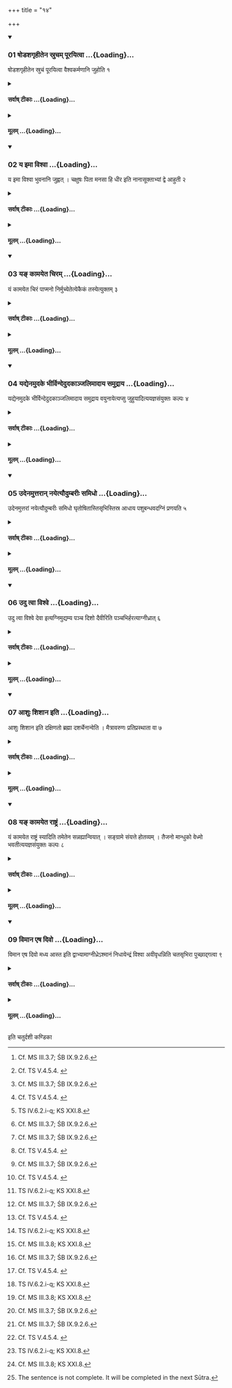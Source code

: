 +++
title = "१४"

+++

<div class="js_include" includetitle="true" newlevelforh1="3" unfilled url="/vedAH_yajuH/taittirIyam/sUtram/ApastambaH/shrautam/vishvAsa-prastutiH/17/14/01_ShoDashagRhItena_srucham_pUrayitvA.md">
<details open><summary><h3>01 षोडशगृहीतेन स्रुचम् पूरयित्वा ...{Loading}...</h3></summary>

षोडशगृहीतेन स्रुचं पूरयित्वा वैश्वकर्मणानि जुहोति १
</details>
</div>
<div class="js_include collapsed" newlevelforh1="4" title="सर्वाष् टीकाः" unfilled url="/vedAH_yajuH/taittirIyam/sUtram/ApastambaH/shrautam/sarvASh_TIkAH/17/14/01_ShoDashagRhItena_srucham_pUrayitvA.md">
<details><summary><h4>सर्वाष् टीकाः ...{Loading}...</h4></summary>
<details><summary>थिते</summary>

1. having filled the Juhū (-ladle) with sixteen-times scooped ghee,[^1] (the Adhvaryu) offers the Vaiśvakarmaṇa libaions.[^2]  

[^1]: Cf. MS III.3.7; ŚB IX.9.2.6.  

[^2]: Cf. TS V.4.5.4.   </details>
</details>
</div>
<div class="js_include collapsed" newlevelforh1="4" title="मूलम्" unfilled url="/vedAH_yajuH/taittirIyam/sUtram/ApastambaH/shrautam/mUlam/17/14/01_ShoDashagRhItena_srucham_pUrayitvA.md">
<details><summary><h4>मूलम् ...{Loading}...</h4></summary>

षोडशगृहीतेन स्रुचं पूरयित्वा वैश्वकर्मणानि जुहोति १
</details>
</div>
<div class="js_include" includetitle="true" newlevelforh1="3" unfilled url="/vedAH_yajuH/taittirIyam/sUtram/ApastambaH/shrautam/vishvAsa-prastutiH/17/14/02_ya_imA_vishvA.md">
<details open><summary><h3>02 य इमा विश्वा ...{Loading}...</h3></summary>

य इमा विश्वा भुवनानि जुह्वत् । चक्षुषः पिता मनसा हि धीर इति नानासूक्ताभ्यां द्वे आहुती २
</details>
</div>
<div class="js_include collapsed" newlevelforh1="4" title="सर्वाष् टीकाः" unfilled url="/vedAH_yajuH/taittirIyam/sUtram/ApastambaH/shrautam/sarvASh_TIkAH/17/14/02_ya_imA_vishvA.md">
<details><summary><h4>सर्वाष् टीकाः ...{Loading}...</h4></summary>
<details><summary>थिते</summary>

2. (And he offers) two libations with two different hymns[^1] beginning with ya imā visívā bhuvanāi[^2] and cakṣuṣah pitā 
manasā hi dhīraḥ[^3] (respectively).  

[^1]: Cf. TS V.4.5.5.   

[^2]: TS IV.6.2.a-h; KS XXI.8.  

[^3]: TS IV.6.2.i-q; KS XXI.8.   

</details>
</details>
</div>
<div class="js_include collapsed" newlevelforh1="4" title="मूलम्" unfilled url="/vedAH_yajuH/taittirIyam/sUtram/ApastambaH/shrautam/mUlam/17/14/02_ya_imA_vishvA.md">
<details><summary><h4>मूलम् ...{Loading}...</h4></summary>

य इमा विश्वा भुवनानि जुह्वत् । चक्षुषः पिता मनसा हि धीर इति नानासूक्ताभ्यां द्वे आहुती २
</details>
</div>
<div class="js_include" includetitle="true" newlevelforh1="3" unfilled url="/vedAH_yajuH/taittirIyam/sUtram/ApastambaH/shrautam/vishvAsa-prastutiH/17/14/03_ya~N_kAmayeta_chiram.md">
<details open><summary><h3>03 यङ् कामयेत चिरम् ...{Loading}...</h3></summary>

यं कामयेत चिरं पाप्मनो निर्मुच्येतेत्येकैकं तस्येत्युक्तम् ३
</details>
</div>
<div class="js_include collapsed" newlevelforh1="4" title="सर्वाष् टीकाः" unfilled url="/vedAH_yajuH/taittirIyam/sUtram/ApastambaH/shrautam/sarvASh_TIkAH/17/14/03_ya~N_kAmayeta_chiram.md">
<details><summary><h4>सर्वाष् टीकाः ...{Loading}...</h4></summary>
<details><summary>थिते</summary>

3. It has been said (in a Brāhmaṇa-text)[^1]: “In the case of whom (the sacrificer) he (the Adhvaryu) may desire (the sacrificer) should be very late released from his sin (the Adhvaryu should offer) one libation each with one verse; in the case of whom (he may desire) the sacrificer should be quickly released from the sin, he should offer one single libation after (all the verses have been uttered)".   

[^1]: TS V.4.5.4-5.  
</details>
</details>
</div>
<div class="js_include collapsed" newlevelforh1="4" title="मूलम्" unfilled url="/vedAH_yajuH/taittirIyam/sUtram/ApastambaH/shrautam/mUlam/17/14/03_ya~N_kAmayeta_chiram.md">
<details><summary><h4>मूलम् ...{Loading}...</h4></summary>

यं कामयेत चिरं पाप्मनो निर्मुच्येतेत्येकैकं तस्येत्युक्तम् ३
</details>
</div>
<div class="js_include" includetitle="true" newlevelforh1="3" unfilled url="/vedAH_yajuH/taittirIyam/sUtram/ApastambaH/shrautam/vishvAsa-prastutiH/17/14/04_yadyenamudake_bhIrvindedudakAnjalimAdAya_samudrAya.md">
<details open><summary><h3>04 यद्येनमुदके भीर्विन्देदुदकाञ्जलिमादाय समुद्राय ...{Loading}...</h3></summary>

यद्येनमुदके भीर्विन्देदुदकाञ्जलिमादाय समुद्राय वयुनायेत्यप्सु जुहुयादित्ययज्ञसंयुक्तः कल्पः ४
</details>
</div>
<div class="js_include collapsed" newlevelforh1="4" title="सर्वाष् टीकाः" unfilled url="/vedAH_yajuH/taittirIyam/sUtram/ApastambaH/shrautam/sarvASh_TIkAH/17/14/04_yadyenamudake_bhIrvindedudakAnjalimAdAya_samudrAya.md">
<details><summary><h4>सर्वाष् टीकाः ...{Loading}...</h4></summary>
<details><summary>थिते</summary>

4. If one gets fear in water, having taken a handful of water one should offer it (water) with samudrāya vayunāya[^1] -this is a rite not connected with any (Śrauta) sacrifice[^2].   

[^1]: TS IV.6.2.  

[^2]: For this expression cp. XVII.11.6.   
</details>
</details>
</div>
<div class="js_include collapsed" newlevelforh1="4" title="मूलम्" unfilled url="/vedAH_yajuH/taittirIyam/sUtram/ApastambaH/shrautam/mUlam/17/14/04_yadyenamudake_bhIrvindedudakAnjalimAdAya_samudrAya.md">
<details><summary><h4>मूलम् ...{Loading}...</h4></summary>

यद्येनमुदके भीर्विन्देदुदकाञ्जलिमादाय समुद्राय वयुनायेत्यप्सु जुहुयादित्ययज्ञसंयुक्तः कल्पः ४
</details>
</div>
<div class="js_include" includetitle="true" newlevelforh1="3" unfilled url="/vedAH_yajuH/taittirIyam/sUtram/ApastambaH/shrautam/vishvAsa-prastutiH/17/14/05_udenamuttarAn_nayetyaudumbarIH_samidho.md">
<details open><summary><h3>05 उदेनमुत्तरान् नयेत्यौदुम्बरीः समिधो ...{Loading}...</h3></summary>

उदेनमुत्तरां नयेत्यौदुम्बरीः समिधो घृतोषितास्तिसृभिस्तिस्र आधाय पशुबन्धवदग्निं प्रणयति ५
</details>
</div>
<div class="js_include collapsed" newlevelforh1="4" title="सर्वाष् टीकाः" unfilled url="/vedAH_yajuH/taittirIyam/sUtram/ApastambaH/shrautam/sarvASh_TIkAH/17/14/05_udenamuttarAn_nayetyaudumbarIH_samidho.md">
<details><summary><h4>सर्वाष् टीकाः ...{Loading}...</h4></summary>
<details><summary>थिते</summary>

5. Having placed three fuel-sticks of Udumbara, soaked in ghee (on fire)[^1] with three verses beginning with udenamuttarā naya,[^2] he should carry forward the fire in the same manner as that in the Paśubandha.[^3]   

[^1]: Cf. ŚB IX.2.2.7; TS V.4.6.1.  

[^2]: TS IV.6.3.a-c.  

[^3]: See VII.6.4ff.   
</details>
</details>
</div>
<div class="js_include collapsed" newlevelforh1="4" title="मूलम्" unfilled url="/vedAH_yajuH/taittirIyam/sUtram/ApastambaH/shrautam/mUlam/17/14/05_udenamuttarAn_nayetyaudumbarIH_samidho.md">
<details><summary><h4>मूलम् ...{Loading}...</h4></summary>

उदेनमुत्तरां नयेत्यौदुम्बरीः समिधो घृतोषितास्तिसृभिस्तिस्र आधाय पशुबन्धवदग्निं प्रणयति ५
</details>
</div>
<div class="js_include" includetitle="true" newlevelforh1="3" unfilled url="/vedAH_yajuH/taittirIyam/sUtram/ApastambaH/shrautam/vishvAsa-prastutiH/17/14/06_udu_tvA_vishve.md">
<details open><summary><h3>06 उदु त्वा विश्वे ...{Loading}...</h3></summary>

उदु त्वा विश्वे देवा इत्यग्निमुद्यम्य पञ्च दिशो दैवीरिति पञ्चभिर्हरत्याग्नीध्रात् ६
</details>
</div>
<div class="js_include collapsed" newlevelforh1="4" title="सर्वाष् टीकाः" unfilled url="/vedAH_yajuH/taittirIyam/sUtram/ApastambaH/shrautam/sarvASh_TIkAH/17/14/06_udu_tvA_vishve.md">
<details><summary><h4>सर्वाष् टीकाः ...{Loading}...</h4></summary>
<details><summary>थिते</summary>

6. With ud u tvā, viśve devāḥ...[^1] having lifted up fire[^2], with five verses beginning with pañca diśo daivīḥ[^3] he brings it upto the Āgnidhra (shed). [^4]   

[^1]: TS IV.6.3.d.  

[^2]: Cf. TS V.4.6.1-2.  

[^3]: TS IV.6.3.e-k; MS III.3.6; KS XXI.8.  

[^4]: Cf. MS III.3.8; KS XXI.8.  
</details>
</details>
</div>
<div class="js_include collapsed" newlevelforh1="4" title="मूलम्" unfilled url="/vedAH_yajuH/taittirIyam/sUtram/ApastambaH/shrautam/mUlam/17/14/06_udu_tvA_vishve.md">
<details><summary><h4>मूलम् ...{Loading}...</h4></summary>

उदु त्वा विश्वे देवा इत्यग्निमुद्यम्य पञ्च दिशो दैवीरिति पञ्चभिर्हरत्याग्नीध्रात् ६
</details>
</div>
<div class="js_include" includetitle="true" newlevelforh1="3" unfilled url="/vedAH_yajuH/taittirIyam/sUtram/ApastambaH/shrautam/vishvAsa-prastutiH/17/14/07_AshuH_shishAna_iti.md">
<details open><summary><h3>07 आशुः शिशान इति ...{Loading}...</h3></summary>

आशुः शिशान इति दक्षिणतो ब्रह्मा दशर्चेनान्वेति । मैत्रावरुणः प्रतिप्रस्थाता वा ७
</details>
</div>
<div class="js_include collapsed" newlevelforh1="4" title="सर्वाष् टीकाः" unfilled url="/vedAH_yajuH/taittirIyam/sUtram/ApastambaH/shrautam/sarvASh_TIkAH/17/14/07_AshuH_shishAna_iti.md">
<details><summary><h4>सर्वाष् टीकाः ...{Loading}...</h4></summary>
<details><summary>थिते</summary>

7. With (a hymn) consisting of ten verses[^1] (beginning) with āśuḥ śiśānaḥ[^2] either the Brahman[^3] or the Maitrāvaruṇa[^4] or the Pratiprasthātr̥ follows (the procession going) by the right side.  

[^1]: Cf. TS V.4.6.4.  

[^2]: TS IV.6.4. Here, however, there are fifteen verses. MS II.10.4; KS XVIII.5 have ten verses. Influence of MS or KS is possible.  

[^3]: Cf. MS III.3.7; SB IX.2.3.5.   

[^4]: Cp. TS V.4.6.4.   
</details>
</details>
</div>
<div class="js_include collapsed" newlevelforh1="4" title="मूलम्" unfilled url="/vedAH_yajuH/taittirIyam/sUtram/ApastambaH/shrautam/mUlam/17/14/07_AshuH_shishAna_iti.md">
<details><summary><h4>मूलम् ...{Loading}...</h4></summary>

आशुः शिशान इति दक्षिणतो ब्रह्मा दशर्चेनान्वेति । मैत्रावरुणः प्रतिप्रस्थाता वा ७
</details>
</div>
<div class="js_include" includetitle="true" newlevelforh1="3" unfilled url="/vedAH_yajuH/taittirIyam/sUtram/ApastambaH/shrautam/vishvAsa-prastutiH/17/14/08_ya~N_kAmayeta_rAShTraM.md">
<details open><summary><h3>08 यङ् कामयेत राष्ट्रं ...{Loading}...</h3></summary>

यं कामयेत राष्ट्रं स्यादिति तमेतेन सन्नह्यान्वियात् । सङ्ग्रामे संयत्ते होतव्यम् । तैजनो मान्धुको वेध्मो भवतीत्ययज्ञसंयुक्तः कल्पः ८
</details>
</div>
<div class="js_include collapsed" newlevelforh1="4" title="सर्वाष् टीकाः" unfilled url="/vedAH_yajuH/taittirIyam/sUtram/ApastambaH/shrautam/sarvASh_TIkAH/17/14/08_ya~N_kAmayeta_rAShTraM.md">
<details><summary><h4>सर्वाष् टीकाः ...{Loading}...</h4></summary>
<details><summary>थिते</summary>

8. In the case of whom he my desire—“(The sacrificer) should get kingdom”, for him, after having armoured himself with this (hymn), he should follow him. When the battle is going on one may offer an offering (with this hymn). (In this offering) the fuel should be of reed or Mandhuka wood-this is a rite not connected with (Śrauta) ritual.[^1]  

[^1]: Cf. KS XXI.10.  
</details>
</details>
</div>
<div class="js_include collapsed" newlevelforh1="4" title="मूलम्" unfilled url="/vedAH_yajuH/taittirIyam/sUtram/ApastambaH/shrautam/mUlam/17/14/08_ya~N_kAmayeta_rAShTraM.md">
<details><summary><h4>मूलम् ...{Loading}...</h4></summary>

यं कामयेत राष्ट्रं स्यादिति तमेतेन सन्नह्यान्वियात् । सङ्ग्रामे संयत्ते होतव्यम् । तैजनो मान्धुको वेध्मो भवतीत्ययज्ञसंयुक्तः कल्पः ८
</details>
</div>
<div class="js_include" includetitle="true" newlevelforh1="3" unfilled url="/vedAH_yajuH/taittirIyam/sUtram/ApastambaH/shrautam/vishvAsa-prastutiH/17/14/09_vimAna_eSha_divo.md">
<details open><summary><h3>09 विमान एष दिवो ...{Loading}...</h3></summary>

विमान एष दिवो मध्य आस्त इति द्वाभ्यामाग्नीध्रेऽश्मानं निधायेन्द्रं विश्वा अवीवृधन्निति चतसृभिरा पुच्छाद्गत्वा ९
</details>
</div>
<div class="js_include collapsed" newlevelforh1="4" title="सर्वाष् टीकाः" unfilled url="/vedAH_yajuH/taittirIyam/sUtram/ApastambaH/shrautam/sarvASh_TIkAH/17/14/09_vimAna_eSha_divo.md">
<details><summary><h4>सर्वाष् टीकाः ...{Loading}...</h4></summary>
<details><summary>थिते</summary>

9. With the two verses beginning with vimāna eṣa divo madlrya āste,[^1] having placed a stone in the Āgnīdhra (-shed)[^2], with four (verses) beginning with indraṁ viśívā avīvr̥dhan[^3] having gone upto to the tail[^4] (part of the fire-altar),[^5]   

[^1]: TS IV.6.3.k-1.  

[^2]: Cf. TS V.4.6.4-5.  

[^3]: TS IV.6.3.m-p.  

[^4]: Cf. TS V.4.6.5.   

[^5]: The sentence is not complete. It will be completed in the next Sūtra.  
</details>
</details>
</div>
<div class="js_include collapsed" newlevelforh1="4" title="मूलम्" unfilled url="/vedAH_yajuH/taittirIyam/sUtram/ApastambaH/shrautam/mUlam/17/14/09_vimAna_eSha_divo.md">
<details><summary><h4>मूलम् ...{Loading}...</h4></summary>

विमान एष दिवो मध्य आस्त इति द्वाभ्यामाग्नीध्रेऽश्मानं निधायेन्द्रं विश्वा अवीवृधन्निति चतसृभिरा पुच्छाद्गत्वा ९
</details>
</div>

  
इति चतुर्दशी कण्डिका 
